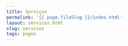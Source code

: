 ```yaml
---
title: Serviços
permalink: '{{ page.fileSlug }}/index.html'
layout: servicos.html
slug: servicos
tags: pages
---
```



